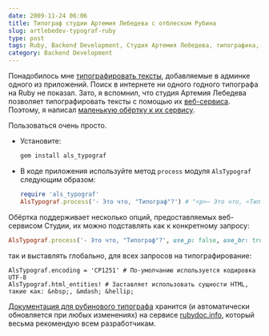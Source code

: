 ```yaml
---
date: 2009-11-24 06:06
title: Типограф студии Артемия Лебедева с отблеском Рубина
slug: artlebedev-typograf-ruby
type: post
tags: Ruby, Backend Development, Студия Артемия Лебедева, типографика, удобство
category: Backend Development
---
```


Понадобилось мне [типографировать тексты](http://www.artlebedev.ru/kovodstvo/sections/62/), добавляемые в админке одного из приложений. Поиск в интернете ни одного годного типографа на Ruby не показал.
Зато, я вспомнил, что студия Артемия Лебедева позволяет типографировать тексты с помощью их [веб-сервиса](http://www.artlebedev.ru/tools/typograf/webservice/). Поэтому, я написал [маленькую обёртку к их сервису](https://github.com/alsemyonov/als_typograf "AlsTypograf").

Пользоваться очень просто.

*   Установите:

    ``` bash
    gem install als_typograf
    ```

*   В коде приложения используйте метод `process` модуля `AlsTypograf` следующим образом:

    ``` ruby
    require 'als_typograf'
    AlsTypograf.process('- Это что, "Типограф"?') # "<p>— Это что, «Типограф»?</p>"
    ```

Обёртка поддерживает несколько опций, предоставляемых веб-сервисом Студии, их можно подставлять как к конкретному запросу:

``` ruby
AlsTypograf.process('- Это что, "Типограф"?', use_p: false, use_br: true)
```

так и выставлять глобально, для всех запросов на типографирование:

<pre><code class="ruby">AlsTypograf.encoding = 'CP1251' # По-умолчанию используется кодировка UTF-8
AlsTypograf.html_entities! # Заставляет использовать сущности HTML, такие как: &amp;nbsp;, &amp;mdash; &amp;hellip;</code></pre>

[Документация для рубинового типографа](http://www.rubydoc.info/github/alsemyonov/als_typograf) хранится (и автоматически обновляется при любых изменениях) на сервисе [rubydoc.info](http://www.rubydoc.info/), который весьма рекомендую всем разработчикам.
